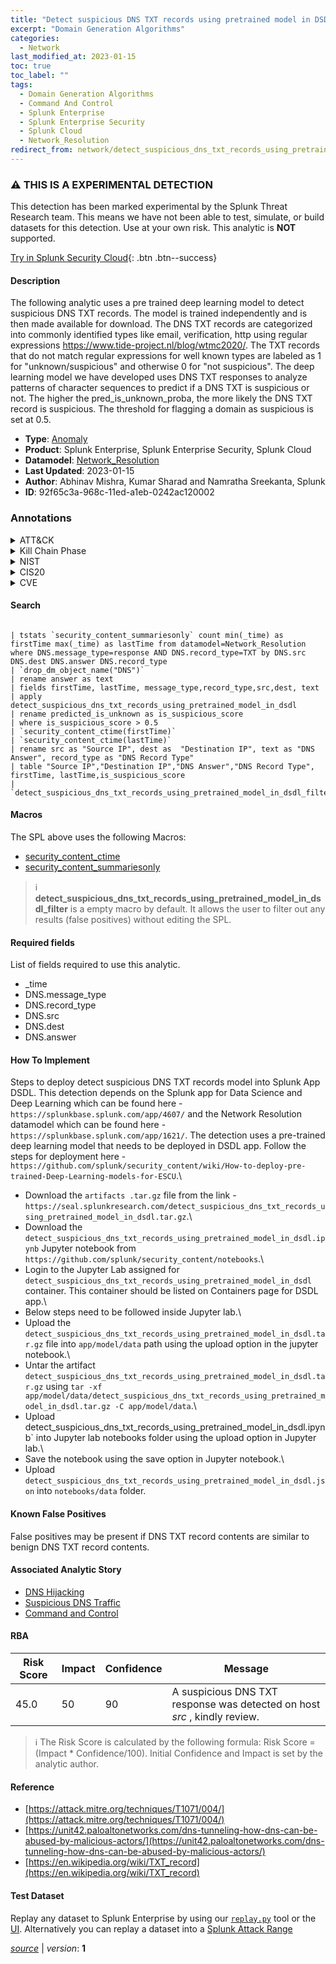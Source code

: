 ```yaml
---
title: "Detect suspicious DNS TXT records using pretrained model in DSDL"
excerpt: "Domain Generation Algorithms"
categories:
  - Network
last_modified_at: 2023-01-15
toc: true
toc_label: ""
tags:
  - Domain Generation Algorithms
  - Command And Control
  - Splunk Enterprise
  - Splunk Enterprise Security
  - Splunk Cloud
  - Network_Resolution
redirect_from: network/detect_suspicious_dns_txt_records_using_pretrained_model_in_dsdl/
---
```


### :warning: THIS IS A EXPERIMENTAL DETECTION
This detection has been marked experimental by the Splunk Threat Research team. This means we have not been able to test, simulate, or build datasets for this detection. Use at your own risk. This analytic is **NOT** supported.


[Try in Splunk Security Cloud](https://www.splunk.com/en_us/cyber-security.html){: .btn .btn--success}

#### Description

The following analytic uses a pre trained deep learning model to detect suspicious DNS TXT records. The model is trained independently and is then made available for download. The DNS TXT records are categorized into commonly identified types like email, verification, http using regular expressions https://www.tide-project.nl/blog/wtmc2020/. The TXT records that do not match regular expressions for well known types are labeled as 1 for &#34;unknown/suspicious&#34; and otherwise 0 for &#34;not suspicious&#34;. The deep learning model we have developed uses DNS TXT responses to analyze patterns of character sequences to predict if a DNS TXT is suspicious or not. The higher the pred_is_unknown_proba, the more likely the DNS TXT record is suspicious. The threshold for flagging a domain as suspicious is set at 0.5.

- **Type**: [Anomaly](https://github.com/splunk/security_content/wiki/Detection-Analytic-Types)
- **Product**: Splunk Enterprise, Splunk Enterprise Security, Splunk Cloud
- **Datamodel**: [Network_Resolution](https://docs.splunk.com/Documentation/CIM/latest/User/NetworkResolution)
- **Last Updated**: 2023-01-15
- **Author**: Abhinav Mishra, Kumar Sharad and Namratha Sreekanta, Splunk
- **ID**: 92f65c3a-968c-11ed-a1eb-0242ac120002

### Annotations
<details>
  <summary>ATT&CK</summary>

<div markdown="1">

#### [ATT&CK](https://attack.mitre.org/)

| ID          | Technique   | Tactic         |
| ----------- | ----------- |--------------- |
| [T1568.002](https://attack.mitre.org/techniques/T1568/002/) | Domain Generation Algorithms | Command And Control |

</div>
</details>


<details>
  <summary>Kill Chain Phase</summary>

<div markdown="1">

* Command and Control


</div>
</details>


<details>
  <summary>NIST</summary>

<div markdown="1">

* DE.AE



</div>
</details>

<details>
  <summary>CIS20</summary>

<div markdown="1">

* CIS 13



</div>
</details>

<details>
  <summary>CVE</summary>

<div markdown="1">


</div>
</details>


#### Search

```

| tstats `security_content_summariesonly` count min(_time) as firstTime max(_time) as lastTime from datamodel=Network_Resolution where DNS.message_type=response AND DNS.record_type=TXT by DNS.src DNS.dest DNS.answer DNS.record_type 
| `drop_dm_object_name("DNS")` 
| rename answer as text 
| fields firstTime, lastTime, message_type,record_type,src,dest, text 
| apply detect_suspicious_dns_txt_records_using_pretrained_model_in_dsdl 
| rename predicted_is_unknown as is_suspicious_score 
| where is_suspicious_score > 0.5 
| `security_content_ctime(firstTime)` 
| `security_content_ctime(lastTime)` 
| rename src as "Source IP", dest as  "Destination IP", text as "DNS Answer", record_type as "DNS Record Type" 
| table "Source IP","Destination IP","DNS Answer","DNS Record Type", firstTime, lastTime,is_suspicious_score 
| `detect_suspicious_dns_txt_records_using_pretrained_model_in_dsdl_filter`
```

#### Macros
The SPL above uses the following Macros:
* [security_content_ctime](https://github.com/splunk/security_content/blob/develop/macros/security_content_ctime.yml)
* [security_content_summariesonly](https://github.com/splunk/security_content/blob/develop/macros/security_content_summariesonly.yml)

> :information_source:
> **detect_suspicious_dns_txt_records_using_pretrained_model_in_dsdl_filter** is a empty macro by default. It allows the user to filter out any results (false positives) without editing the SPL.



#### Required fields
List of fields required to use this analytic.
* _time
* DNS.message_type
* DNS.record_type
* DNS.src
* DNS.dest
* DNS.answer



#### How To Implement
Steps to deploy detect suspicious DNS TXT records model into Splunk App DSDL. This detection depends on the Splunk app for Data Science and Deep Learning which can be found here - `https://splunkbase.splunk.com/app/4607/` and the Network Resolution datamodel which can be found here - `https://splunkbase.splunk.com/app/1621/`. The detection uses a pre-trained deep learning model that needs to be deployed in DSDL app. Follow the steps for deployment here - `https://github.com/splunk/security_content/wiki/How-to-deploy-pre-trained-Deep-Learning-models-for-ESCU`.\
* Download the `artifacts .tar.gz` file from the link - `https://seal.splunkresearch.com/detect_suspicious_dns_txt_records_using_pretrained_model_in_dsdl.tar.gz`.\
* Download the `detect_suspicious_dns_txt_records_using_pretrained_model_in_dsdl.ipynb` Jupyter notebook from `https://github.com/splunk/security_content/notebooks`.\
* Login to the Jupyter Lab assigned for  `detect_suspicious_dns_txt_records_using_pretrained_model_in_dsdl` container. This container should be listed on Containers page for DSDL app.\
* Below steps need to be followed inside Jupyter lab.\
* Upload the `detect_suspicious_dns_txt_records_using_pretrained_model_in_dsdl.tar.gz` file into `app/model/data` path using the upload option in the jupyter notebook.\
* Untar the artifact `detect_suspicious_dns_txt_records_using_pretrained_model_in_dsdl.tar.gz` using `tar -xf app/model/data/detect_suspicious_dns_txt_records_using_pretrained_model_in_dsdl.tar.gz -C app/model/data`.\
* Upload detect_suspicious_dns_txt_records_using_pretrained_model_in_dsdl.ipynb` into Jupyter lab notebooks folder using the upload option in Jupyter lab.\
* Save the notebook using the save option in Jupyter notebook.\
* Upload `detect_suspicious_dns_txt_records_using_pretrained_model_in_dsdl.json` into `notebooks/data` folder.
#### Known False Positives
False positives may be present if DNS TXT record contents are similar to benign DNS TXT record contents.

#### Associated Analytic Story
* [DNS Hijacking](/stories/dns_hijacking)
* [Suspicious DNS Traffic](/stories/suspicious_dns_traffic)
* [Command and Control](/stories/command_and_control)




#### RBA

| Risk Score  | Impact      | Confidence   | Message      |
| ----------- | ----------- |--------------|--------------|
| 45.0 | 50 | 90 | A suspicious DNS TXT response was detected on host $src$ , kindly review. |


> :information_source:
> The Risk Score is calculated by the following formula: Risk Score = (Impact * Confidence/100). Initial Confidence and Impact is set by the analytic author.


#### Reference

* [https://attack.mitre.org/techniques/T1071/004/](https://attack.mitre.org/techniques/T1071/004/)
* [https://unit42.paloaltonetworks.com/dns-tunneling-how-dns-can-be-abused-by-malicious-actors/](https://unit42.paloaltonetworks.com/dns-tunneling-how-dns-can-be-abused-by-malicious-actors/)
* [https://en.wikipedia.org/wiki/TXT_record](https://en.wikipedia.org/wiki/TXT_record)



#### Test Dataset
Replay any dataset to Splunk Enterprise by using our [`replay.py`](https://github.com/splunk/attack_data#using-replaypy) tool or the [UI](https://github.com/splunk/attack_data#using-ui).
Alternatively you can replay a dataset into a [Splunk Attack Range](https://github.com/splunk/attack_range#replay-dumps-into-attack-range-splunk-server)




[*source*](https://github.com/splunk/security_content/tree/develop/detections/experimental/network/detect_suspicious_dns_txt_records_using_pretrained_model_in_dsdl.yml) \| *version*: **1**